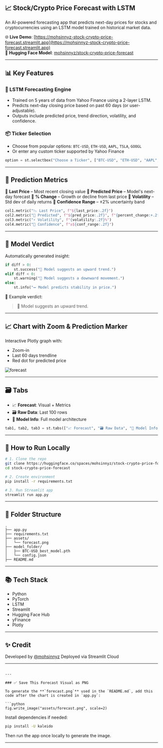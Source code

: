 
## 📈 Stock/Crypto Price Forecast with LSTM

An AI-powered forecasting app that predicts next-day prices for stocks and cryptocurrencies using an LSTM model trained on historical market data.

🌐 **Live Demo**: [https://mohsinnyz-stock-crypto-price-forecast.streamlit.app](https://mohsinnyz-stock-crypto-price-forecast.streamlit.app)  
🤗 **Hugging Face Model**: [mohsinnyz/stock-crypto-price-forecast](https://huggingface.co/mohsinnyz/stock-crypto-price-forecast)

---

## 📊 Key Features

### 🧠 LSTM Forecasting Engine
- Trained on 5 years of data from Yahoo Finance using a 2-layer LSTM.
- Predicts next-day closing price based on past 60 days (or user-adjustable).
- Outputs include predicted price, trend direction, volatility, and confidence.

### 📦 Ticker Selection
- Choose from popular options: `BTC-USD`, `ETH-USD`, `AAPL`, `TSLA`, `GOOGL`
- Or enter any custom ticker supported by Yahoo Finance

```python
option = st.selectbox("Choose a Ticker", ["BTC-USD", "ETH-USD", "AAPL", "GOOGL", "TSLA", "Custom"])
````

---

## 📐 Prediction Metrics

🔹 **Last Price** – Most recent closing value
🔹 **Predicted Price** – Model's next-day forecast
🔹 **% Change** – Growth or decline from last price
🔹 **Volatility** – Std dev of daily returns
🔹 **Confidence Range** – ±2% uncertainty band

```python
col1.metric("📉 Last Price", f"${last_price:.2f}")
col2.metric("📌 Predicted", f"${pred_price:.2f}", f"{percent_change:+.2f}%")
col3.metric("⚡ Volatility", f"{volatility:.2f}%")
col4.metric("🎯 Confidence", f"±${conf_range:.2f}")
```

---

## 🧾 Model Verdict

Automatically generated insight:

```python
if diff > 0:
    st.success("🔼 Model suggests an upward trend.")
elif diff < 0:
    st.warning("🔽 Model suggests a downward movement.")
else:
    st.info("➖ Model predicts stability in price.")
```

📌 Example verdict:

> 🔼 Model suggests an upward trend.

---

## 📈 Chart with Zoom & Prediction Marker

Interactive Plotly graph with:

* Zoom-in
* Last 60 days trendline
* Red dot for predicted price

![forecast](assets/forecast.png)

---

## 🗃️ Tabs

* 📈 **Forecast**: Visual + Metrics
* 🗃️ **Raw Data**: Last 100 rows
* 🧠 **Model Info**: Full model architecture

```python
tab1, tab2, tab3 = st.tabs(["📈 Forecast", "🗃️ Raw Data", "🧠 Model Info"])
```

---

## 🚀 How to Run Locally

```bash
# 1. Clone the repo
git clone https://huggingface.co/spaces/mohsinnyz/stock-crypto-price-forecast
cd stock-crypto-price-forecast

# 2. Create environment
pip install -r requirements.txt

# 3. Run Streamlit app
streamlit run app.py
```

---

## 📁 Folder Structure

```
.
├── app.py
├── requirements.txt
├── assets/
│   └── forecast.png
├── model_folder/
│   ├── BTC-USD_best_model.pth
│   └── config.json
├── README.md
```

---

## 📚 Tech Stack

* Python
* PyTorch
* LSTM
* Streamlit
* Hugging Face Hub
* yFinance
* Plotly

---

## ✨ Credit

Developed by [@mohsinnyz](https://huggingface.co/mohsinnyz)
Deployed via Streamlit Cloud

---

````

---

### ✅ Save This Forecast Visual as PNG

To generate the **`forecast.png`** used in the `README.md`, add this code after the chart is created in `app.py`:

```python
fig.write_image("assets/forecast.png", scale=2)
````

Install dependencies if needed:

```bash
pip install -U kaleido
```

Then run the app once locally to generate the image.

---

